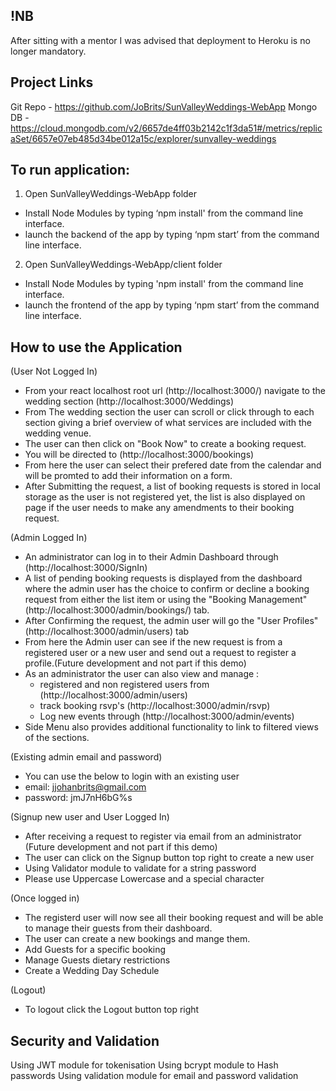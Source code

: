 ## !NB
After sitting with a mentor I was advised that deployment to Heroku is no longer mandatory. 

## Project Links
Git Repo - https://github.com/JoBrits/SunValleyWeddings-WebApp 
Mongo DB - https://cloud.mongodb.com/v2/6657de4ff03b2142c1f3da51#/metrics/replicaSet/6657e07eb485d34be012a15c/explorer/sunvalley-weddings 


## To run application: 
1. Open SunValleyWeddings-WebApp folder 
- Install Node Modules by typing ‘npm install' from the command line interface.
- launch the backend of the app by typing ‘npm start’ from the command line interface.

2. Open SunValleyWeddings-WebApp/client folder 
- Install Node Modules by typing 'npm install' from the command line interface.
- launch the frontend of the app by typing ‘npm start’ from the command line interface.

## How to use the Application
(User Not Logged In)
- From your react localhost root url (http://localhost:3000/) navigate to the wedding section (http://localhost:3000/Weddings)
- From The wedding section the user can scroll or click through to each section giving a brief overview of what services are included
  with the wedding venue.
- The user can then click on "Book Now" to create a booking request.
- You will be directed to (http://localhost:3000/bookings)
- From here the user can select their prefered date from the calendar and will be promted to add their information on a form.
- After Submitting the request, a list of booking requests is stored in local storage as the user is not registered yet, the list is also displayed on page if the user needs to make any amendments to their booking request. 


(Admin Logged In)
- An administrator can log in to their Admin Dashboard through (http://localhost:3000/SignIn)
- A list of pending booking requests is displayed from the dashboard where the admin user has the choice to confirm or decline a booking request from either the list item or using the "Booking Management" (http://localhost:3000/admin/bookings/) tab.
- After Confirming the request, the admin user will go the "User Profiles" (http://localhost:3000/admin/users) tab  
- From here the Admin user can see if the new request is from a registered user or a new user and send out a request to register a profile.(Future development and not part if this demo)
- As an administrator the user can also view and manage :
    - registered and non registered users from (http://localhost:3000/admin/users)    
    - track booking rsvp's (http://localhost:3000/admin/rsvp)
    - Log new events through (http://localhost:3000/admin/events)
- Side Menu also provides additional functionality to link to filtered views of the sections.    

(Existing admin email and password)
- You can use the below to login with an existing user
- email: jjohanbrits@gmail.com
- password: jmJ7nH6bG%s


(Signup new user and User Logged In)
- After receiving a request to register via email from an administrator (Future development and not part if this demo)
- The user can click on the Signup button top right to create a new user
- Using Validator module to validate for a string password
- Please use Uppercase Lowercase and a special character

(Once logged in)
- The registerd user will now see all their booking request and will be able to manage their guests from their dashboard.
- The user can create a new bookings and mange them.
- Add Guests for a specific booking
- Manage Guests dietary restrictions
- Create a Wedding Day Schedule 

(Logout)
- To logout click the Logout button top right


## Security and Validation
Using JWT module for tokenisation 
Using bcrypt module to Hash passwords
Using validation module for email and password validation


